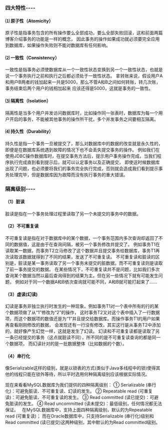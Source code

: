 ### 四大特性----
 #### ⑴ 原子性（Atomicity）
  原子性是指事务包含的所有操作要么全部成功，要么全部失败回滚，这和前面两篇博客介绍事务的功能是一样的概念，
  因此事务的操作如果成功就必须要完全应用到数据库，如果操作失败则不能对数据库有任何影响。

 #### ⑵ 一致性（Consistency）
  一致性是指事务必须使数据库从一个一致性状态变换到另一个一致性状态，也就是说一个事务执行之前和执行之后都必须处于一致性状态。
  拿转账来说，假设用户A和用户B两者的钱加起来一共是5000，那么不管A和B之间如何转账，转几次账，事务结束后两个用户的钱相加起来
  应该还得是5000，这就是事务的一致性。

 #### ⑶ 隔离性（Isolation）
  隔离性是当多个用户并发访问数据库时，比如操作同一张表时，数据库为每一个用户开启的事务，不能被其他事务的操作所干扰，多个并发事务之间要相互隔离。

 #### ⑷ 持久性（Durability）
  持久性是指一个事务一旦被提交了，那么对数据库中的数据的改变就是永久性的，即便是在数据库系统遇到故障的情况下也不会丢失提交事务的操作。
  例如我们在使用JDBC操作数据库时，在提交事务方法后，提示用户事务操作完成，当我们程序执行完成直到看到提示后，就可以认定事务以及正确提交，
  即使这时候数据库出现了问题，也必须要将我们的事务完全执行完成，否则就会造成我们看到提示事务处理完毕，但是数据库因为故障而没有执行事务的重大错误。

### 隔离级别----
 #### （1）脏读
  脏读是指在一个事务处理过程里读取了另一个未提交的事务中的数据。

 #### （2）不可重复读
  不可重复读是指在对于数据库中的某个数据，一个事务范围内多次查询却返回了不同的数据值，这是由于在查询间隔，被另一个事务修改并提交了。
  例如事务T1在读取某一数据，而事务T2立马修改了这个数据并且提交事务给数据库，事务T1再次读取该数据就得到了不同的结果，发送了不可重复读。
  不可重复读和脏读的区别是，脏读是某一事务读取了另一个事务未提交的脏数据，而不可重复读则是读取了前一事务提交的数据。
  在某些情况下，不可重复读并不是问题，比如我们多次查询某个数据当然以最后查询得到的结果为主。但在另一些情况下就有可能发生问题，
  例如对于同一个数据A和B依次查询就可能不同，A和B就可能打起来了……

 #### （3）虚读(幻读)
  幻读是事务非独立执行时发生的一种现象。例如事务T1对一个表中所有的行的某个数据项做了从“1”修改为“2”的操作，
  这时事务T2又对这个表中插入了一行数据项，而这个数据项的数值还是为“1”并且提交给数据库。而操作事务T1的用户如果再查看刚刚修改的数据，
  会发现还有一行没有修改，其实这行是从事务T2中添加的，就好像产生幻觉一样，这就是发生了幻读。
  幻读和不可重复读都是读取了另一条已经提交的事务（这点就脏读不同），所不同的是不可重复读查询的都是同一个数据项，
  而幻读针对的是一批数据整体（比如数据的个数）。

 #### （4）串行化
  像Serializable这样的级别，就是以锁表的方式(类似于Java多线程中的锁)使得其他的线程只能在锁外等待，所以平时选用何种隔离级别应该根据实际情况。

  现在来看看MySQL数据库为我们提供的四种隔离级别：
  ① Serializable (串行化)：可避免脏读、不可重复读、幻读的发生。
  ② Repeatable read (可重复读)：可避免脏读、不可重复读的发生。
  ③ Read committed (读已提交)：可避免脏读的发生。
  ④ Read uncommitted (读未提交)：最低级别，任何情况都无法保证。
 
  在MySQL数据库中，支持上面四种隔离级别，默认的为Repeatable read (可重复读)；
  而在Oracle数据库中，只支持Serializable (串行化)级别和Read committed (读已提交)这两种级别，其中默认的为Read committed级别。
